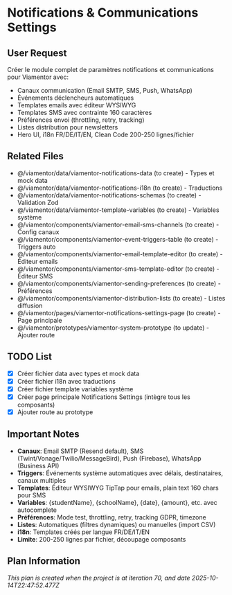 # Notifications & Communications Settings

## User Request
Créer le module complet de paramètres notifications et communications pour Viamentor avec:
- Canaux communication (Email SMTP, SMS, Push, WhatsApp)
- Événements déclencheurs automatiques
- Templates emails avec éditeur WYSIWYG
- Templates SMS avec contrainte 160 caractères
- Préférences envoi (throttling, retry, tracking)
- Listes distribution pour newsletters
- Hero UI, i18n FR/DE/IT/EN, Clean Code 200-250 lignes/fichier

## Related Files
- @/viamentor/data/viamentor-notifications-data (to create) - Types et mock data
- @/viamentor/data/viamentor-notifications-i18n (to create) - Traductions
- @/viamentor/data/viamentor-notifications-schemas (to create) - Validation Zod
- @/viamentor/data/viamentor-template-variables (to create) - Variables système
- @/viamentor/components/viamentor-email-sms-channels (to create) - Config canaux
- @/viamentor/components/viamentor-event-triggers-table (to create) - Triggers auto
- @/viamentor/components/viamentor-email-template-editor (to create) - Éditeur emails
- @/viamentor/components/viamentor-sms-template-editor (to create) - Éditeur SMS
- @/viamentor/components/viamentor-sending-preferences (to create) - Préférences
- @/viamentor/components/viamentor-distribution-lists (to create) - Listes diffusion
- @/viamentor/pages/viamentor-notifications-settings-page (to create) - Page principale
- @/viamentor/prototypes/viamentor-system-prototype (to update) - Ajouter route

## TODO List
- [x] Créer fichier data avec types et mock data
- [x] Créer fichier i18n avec traductions
- [x] Créer fichier template variables système
- [x] Créer page principale Notifications Settings (intègre tous les composants)
- [x] Ajouter route au prototype

## Important Notes
- **Canaux**: Email SMTP (Resend default), SMS (Twint/Vonage/Twilio/MessageBird), Push (Firebase), WhatsApp (Business API)
- **Triggers**: Événements système automatiques avec délais, destinataires, canaux multiples
- **Templates**: Éditeur WYSIWYG TipTap pour emails, plain text 160 chars pour SMS
- **Variables**: {studentName}, {schoolName}, {date}, {amount}, etc. avec autocomplete
- **Préférences**: Mode test, throttling, retry, tracking GDPR, timezone
- **Listes**: Automatiques (filtres dynamiques) ou manuelles (import CSV)
- **i18n**: Templates créés per langue FR/DE/IT/EN
- **Limite**: 200-250 lignes par fichier, découpage composants
  
## Plan Information
*This plan is created when the project is at iteration 70, and date 2025-10-14T22:47:52.477Z*
